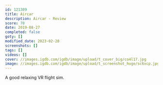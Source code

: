 ```yaml
---
id: 121309
title: Aircar
description: Aircar - Review
score: 70
date: 2019-08-27
completed: false
goty: []
modified_date: 2023-02-28
screenshots: []
tags: []
videos: []
cover: //images.igdb.com/igdb/image/upload/t_cover_big/co4l17.jpg
image: //images.igdb.com/igdb/image/upload/t_screenshot_huge/sc6xcp.jpg
---
```

A good relaxing VR flight sim.